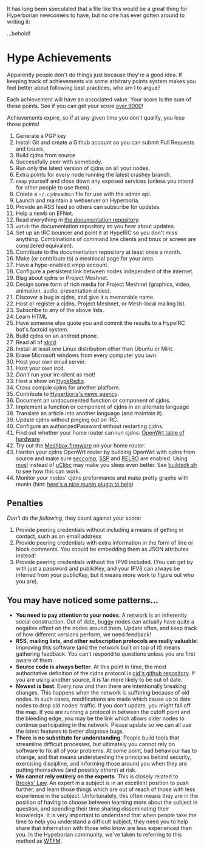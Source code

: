 It has long been speculated that a file like this would be a great thing for Hyperborian newcomers to have, but no one has ever gotten around to writing it:

...behold!

# Hype Achievements

Apparently people don't do things just because they're a good idea. If keeping track of achievements via some arbitrary points system makes you feel better about following best practices, who am I to argue?

Each achievement will have an associated value. Your score is the sum of these points. See if you can get your score [over 9000](http://knowyourmeme.com/memes/its-over-9000)!

Achievements expire, so if at any given time you don't qualify, you lose those points!

1. Generate a PGP key
2. Install Git and create a Github account so you can submit Pull Requests and issues.
3. Build cjdns from source
4. Successfully peer with somebody.
5. Run only the latest version of cjdns on all your nodes.
6. Extra points for every node running the latest crashey branch.
7. `nmap` yourself and close down any exposed services (unless you intend for other people to use them).
8. Create a `~/.cjdnsadmin` file for use with the admin api.
9. Launch and maintain a webserver on Hyperboria.
10. Provide an RSS feed so others can subscribe for updates.
11. Help a newb on EFNet.
12. Read everything in [the documentation repository](https://github.com/hyperboria/docs).
13. `watch` the documentation repository so you hear about updates.
14. Set up an IRC bouncer and point it at HypeIRC so you don't miss anything. Combinations of command line clients and tmux or screen are considered equivalent.
15. Contribute to the documentation repository at least once a month.
16. Make (or contribute to) a meshlocal page for your area.
17. Have a hype-enabled xmpp account.
18. Configure a persistent link between nodes independent of the internet.
19. Blag about cjdns or Project Meshnet.
20. Design some form of rich media for Project Meshnet (graphics, video, animation, audio, presentation slides).
21. Discover a bug in cjdns, and give it a memorable name.
22. Host or register a cjdns, Project Meshnet, or Mesh-local mailing list.
23. Subscribe to any of the above lists.
24. Learn HTML
25. Have someone else quote you and commit the results to a HypeIRC bot's factoid system.
26. Build cjdns on an android phone.
27. Read all of [xkcd](https://xkcd.com/).
28. Install at least one Linux distribution other than Ubuntu or Mint.
29. Erase Microsoft windows from every computer you own.
30. Host your own email server.
31. Host your own ircd.
32. _Don't_ run your irc client as root!
33. Host a show on [HypeRadio](http://radio.cynical.us/hostashow.html).
34. Cross compile cjdns for another platform.
35. Contribute to [Hyperboria's news agency](http://news.hyperboria.net/).
36. Document an undocumented function or component of cjdns.
37. Implement a function or component of cjdns in an alternate language
38. Translate an article into another language (and maintain it).
39. Update cjdns without pinging out on IRC.
40. Configure an authorizedPassword without restarting cjdns.
41. Find out whether your home router can run cjdns: [OpenWrt table of hardware](http://wiki.openwrt.org/toh/start)
42. Try out the [Meshbox firmware](https://github.com/seattlemeshnet/meshbox) on your home router.
43. Harden your cjdns OpenWrt router by building OpenWrt with cjdns from source and make sure [seccomp](https://lwn.net/Articles/475043/), [SSP](https://lwn.net/Articles/584225/) and [RELRO](http://tk-blog.blogspot.de/2009/02/relro-not-so-well-known-memory.html) are enabled. Using [musl](http://www.musl-libc.org/) instead of [uClibc](http://www.uclibc.org/) may make you sleep even better. See [buildsdk.sh](https://github.com/SeattleMeshnet/meshbox/blob/master/buildsdk.sh) to see how this can work.
44. Monitor your nodes' cjdns preformance and make pretty graphs with munin (hint: [here's a nice munin plugin to help](https://github.com/thefinn93/munin-plugins/blob/master/cjdns/cjdns_bandwidth.py))

## Penalties

*Don't do the following*, they count against your score:

1. Provide peering credentials without including a means of getting in contact, such as an email address
2. Provide peering credentials with extra information in the form of line or block comments. You should be embedding them as JSON attributes instead!
3. Provide peering credentials without the IPV6 included. (You can get by with just a password and publicKey, and your IPV6 can always be inferred from your publicKey, but it means more work to figure out who you are).


## You may have noticed some patterns...

* **You need to pay attention to your nodes**. A network is an inherently social construction. Out of date, buggy nodes can actually have quite a negative effect on the nodes around them. Update often, and keep track of how different versions perform, we need feedback!
* **RSS, mailing lists, and other subscription protocols are really valuable**! Improving this software (and the network built on top of it) means gathering feedback. You can't respond to questions unless you are first aware of them.
* **Source code is always better**. At this point in time, the most authoritative definition of the cjdns protocol is [cjd's github repository](https://github.com/cjdelisle/cjdns). If you are using another source, it is far more likely to be out of date.
* **Newest is best**. Every now and then there are intentionally breaking changes. This happens when the network is suffering because of old nodes. In such cases, modifications are made which cause up to date nodes to drop old nodes' traffic. If you don't update, you might fall off the map. If you are running a protocol in between the cutoff point and the bleeding edge, you may be the link which allows older nodes to continue participating in the network. Please update so we can all use the latest features to better diagnose bugs.
* **There is no substitute for understanding**. People build tools that streamline difficult processes, but ultimately you cannot rely on software to fix all of your problems. At some point, bad behaviour has to change, and that means understanding the principles behind security, exercising discipline, and informing those around you when they are putting themselves (and possibly others) at risk.
* **We cannot rely entirely on the experts**. This is closely related to [Brooks' Law](https://en.wikipedia.org/wiki/Brooks%27s_law). An expert in a subject is in an excellent position to push further, and learn those things which are out of reach of those with less experience in the subject. Unfortunately, this often means they are in the position of having to choose between learning more about the subject in question, and spending their time sharing disseminating their knowledge. It is very important to understand that when people take the time to help you understand a difficult subject, they need you to help share that information with those who know are less experienced than you. In the Hypeborian community, we've taken to referring to this method as [WTFM](http://www.roaming-initiative.com/blog/posts/wtfm).
